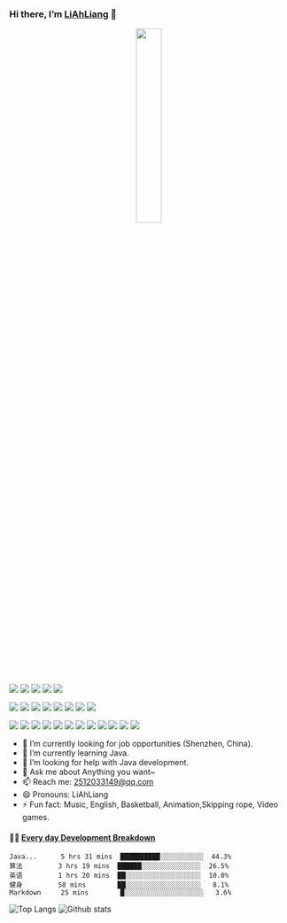 ### Hi there, I’m [LiAhLiang](http://ahliang.cn) 👋
<p align="center">
  <img src="https://user-images.githubusercontent.com/49356203/126035646-3ff4d08e-1cb3-4d5c-8d93-13a0ab1338f2.gif" width="30%">
</p>

[![](https://img.shields.io/badge/Windows-10-2376bc?style=flat-square&logo=windows&logoColor=ffffff)](https://www.microsoft.com/windows/get-windows-10)
[![](https://img.shields.io/badge/Linux-Centos-2376bc?style=flat-square&logo=centos&logoColor=ffffff)](https://www.centos.org/)
[![](https://img.shields.io/badge/IDE-Visual%20Studio%20Code-blue?style=flat-square&logo=visual-studio-code&logoColor=ffffff)](https://code.visualstudio.com/)
[![](https://img.shields.io/badge/Intellij-Idea-blue?style=flat-square&logo=intellijidea&logoColor=000000)](https://www.jetbrains.com/idea/)
[![](https://img.shields.io/badge/IDE-WebStorm-blue?style=flat-square&logo=jetbrains&logoColor=ffffff)](https://www.jetbrains.com/webstorm/)

[![](https://img.shields.io/badge/-Java-007396?style=flat-square&logo=java&logoColor=ffffff)](https://www.java.com/)
[![](https://img.shields.io/badge/-PHP-blueviolet?style=flat-square&logo=php&logoColor=ffffff)](https://www.php.net/)
[![](https://img.shields.io/badge/-Python-3776AB?style=flat-square&logo=python&logoColor=ffffff)](https://www.python.org/)
[![](https://img.shields.io/badge/-JavaScript-f7e018?style=flat-square&logo=javascript&logoColor=white)](https://www.ecma-international.org/)
[![](https://img.shields.io/badge/-HTML5-E34F26?style=flat-square&logo=html5&logoColor=white)](https://html.spec.whatwg.org/)
[![](https://img.shields.io/badge/-CSS3-1572B6?style=flat-square&logo=css3&logoColor=white)](https://www.w3.org/Style/CSS/)
[![](https://img.shields.io/badge/-Less-43853d?style=flat-square&logo=less&logoColor=white)](https://lesscss.org/)
[![](https://img.shields.io/badge/TypeScript-cb3837?style=flat-square&logo=TypeScript&logoColor=ffffff)](https://www.typescriptlang.org/)

[![](https://img.shields.io/badge/-Spring-6DB33F?style=flat-square&logo=spring&logoColor=white)](https://spring.io/projects/spring-framework/)
[![](https://img.shields.io/badge/-Docker-2496ED?style=flat-square&logo=docker&logoColor=ffffff)](https://www.docker.com/)
[![](https://img.shields.io/badge/-MySQL-003545?style=flat-square&logo=mysql&logoColor=white)](https://www.mysql.com/)
[![](https://img.shields.io/badge/-Git-f05032?style=flat-square&logo=git&logoColor=white)](https://git-scm.com/)
[![](https://img.shields.io/badge/-Vue.js-4fc08d?style=flat-square&logo=vue.js&logoColor=ffffff)](https://vuejs.org/)
[![](https://img.shields.io/badge/-Redis-dc382d?style=flat-square&logo=redis&logoColor=white)](https://redis.io/)
[![](https://img.shields.io/badge/-RabbitMQ-269539?style=flat-square&logo=rabbitmq&logoColor=white)](https://www.rabbitmq.com/)
[![](https://img.shields.io/badge/-Webpack-3776AB?style=flat-square&logo=webpack&logoColor=white)](https://webpack.js.org/)
[![](https://img.shields.io/badge/-MongoDB-6DB33F?style=flat-square&logo=mongodb&logoColor=white)](https://www.mongodb.com/)
[![](https://img.shields.io/badge/-Bootstrap-cb3837?style=flat-square&logo=bootstrap&logoColor=white)](https://getbootstrap.com/)
[![](https://img.shields.io/badge/-jQuery-003545?style=flat-square&logo=jquery&logoColor=white)](https://jquery.com/)
[![](https://img.shields.io/badge/-Markdown-2496ED?style=flat-square&logo=markdown&logoColor=white)](https://daringfireball.net/projects/markdown/)


- 🔭 I’m currently looking for job opportunities (Shenzhen, China).
- 🌱 I’m currently learning Java.
- 🤔 I’m looking for help with Java development.
- 💬 Ask me about Anything you want~
- 📫 Reach me: 2512033149@qq.com
- 😄 Pronouns: LiAhLiang
- ⚡ Fun fact: Music, English, Basketball, Animation,Skipping rope, Video games.
<!-- - 👯 I’m looking to collaborate on Micro-service, PaaS, SaaS and so on… -->

#### 🏊‍♂️ <a href="http://ahliang.cn" target="_blank">Every day Development Breakdown</a>
```text
Java...      5 hrs 31 mins  ██████████░░░░░░░░░░░  44.3%
算法         3 hrs 19 mins  ██████░░░░░░░░░░░░░░░  26.5%
英语         1 hrs 20 mins  ██░░░░░░░░░░░░░░░░░░░  10.0%
健身         58 mins        ██░░░░░░░░░░░░░░░░░░░   8.1%
Markdown     25 mins        █░░░░░░░░░░░░░░░░░░░░   3.6%
```

![Top Langs](https://github-readme-stats.vercel.app/api/top-langs/?username=L-Ah-Liang&layout=compact)
![Github stats](https://github-readme-stats.vercel.app/api?username=L-Ah-Liang)



